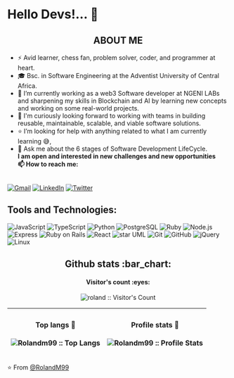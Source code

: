 
#  Hello Devs!... 👋

<h2 align="center">ABOUT ME</h2>


   - ⚡ Avid learner, chess fan, problem solver, coder, and programmer at heart.
   - 🎓 Bsc. in Software Engineering at the Adventist University of Central Africa.
   - 🌱 I’m currently working as a web3 Software developer at NGENI LABs and sharpening my skills in Blockchain and AI by learning new concepts and working on some real-world projects.
   - 👯 I'm curiously looking forward to working with teams in building reusable, maintainable, scalable, and viable software solutions.
   - ⭐ I’m looking for help with anything related to what I am currently learning 😅,
   - 💬 Ask me about the 6 stages of Software Development LifeCycle.<br>
  **I am open and interested in new challenges and new opportunities<br>
	📫 How to reach me:**

<br>[![Gmail](https://img.shields.io/badge/-GMAIL-D14836?style=for-the-badge&logo=gmail&logoColor=white)](mailto:manfulmweze99@gmail.com)
[![LinkedIn](https://img.shields.io/badge/-LINKEDIN-0077B5?style=for-the-badge&logo=linkedin&logoColor=white)](https://www.linkedin.com/in/roland-mweze/)
[![Twitter](https://img.shields.io/badge/-TWITTER-0077B5?style=for-the-badge&logo=twitter&logoColor=white)](https://twitter.com/ManfulMwez)

## Tools and Technologies:

![JavaScript](https://img.shields.io/badge/-JavaScript-000000?style=flat&logo=javascript)
![TypeScript](https://img.shields.io/badge/-TypeScript-000000?style=flat&logo=typescript)
![Python](https://img.shields.io/badge/-Python-000000?style=flat&logo=python)
![PostgreSQL](https://img.shields.io/badge/-SQL-000000?style=flat&logo=postgresql)
![Ruby](https://img.shields.io/badge/-Ruby-000000?style=flat&logo=ruby&logoColor=FF0000)
![Node.js](https://img.shields.io/badge/-Node.js-000000?style=flat&logo=node.js&logoColor=339933)
![Express](https://img.shields.io/badge/-Express-000000?style=flat&logo=express&logoColor=339933)
![Ruby on Rails](https://img.shields.io/badge/-RoR-000000?style=flat&logo=rubyonrails&logoColor=FF0000)
![React](https://img.shields.io/badge/-React-000000?style=flat&logo=React&logoColor=61DAFB)
![star UML](https://img.shields.io/badge/-starUML-000000?style=flat&logo=&logoColor=6DB33F)
![Git](https://img.shields.io/badge/-Git-000000?style=flat&logo=git&logoColor=F05032)
![GitHub](https://img.shields.io/badge/-GitHub-000000?style=flat&logo=github&logoColor=181717)
![jQuery](https://img.shields.io/badge/-jQuery-000000?style=flat&logo=jQuery&logoColor=0769AD)
![Linux](https://img.shields.io/badge/-Linux-000000?style=flat&logo=linux&logoColor=FCC624)



<h2 align="center">Github stats :bar_chart: </h2>

<h4 align="center">Visitor's count :eyes:</h4>

<p align="center"><img src="https://profile-counter.glitch.me/{rolandm99}/count.svg" alt="roland :: Visitor's Count" /></p>

|<h4 align="center">Top langs :tongue:</h4><p align="center"><img src="https://github-readme-stats.vercel.app/api/top-langs/?username=rolandm99&langs_count=10&theme=tokyonight&layout=compact" alt="Rolandm99 :: Top Langs" /></p>|<h4 align="center">Profile stats :musical_keyboard:</h4><p align="center"><img src="https://github-readme-stats.vercel.app/api?username=rolandm99&show_icons=true&theme=synthwave" alt="Rolandm99 :: Profile Stats" /></p>|
|----|----|



⭐️ From [@RolandM99](https://github.com/rolandm99)
  
